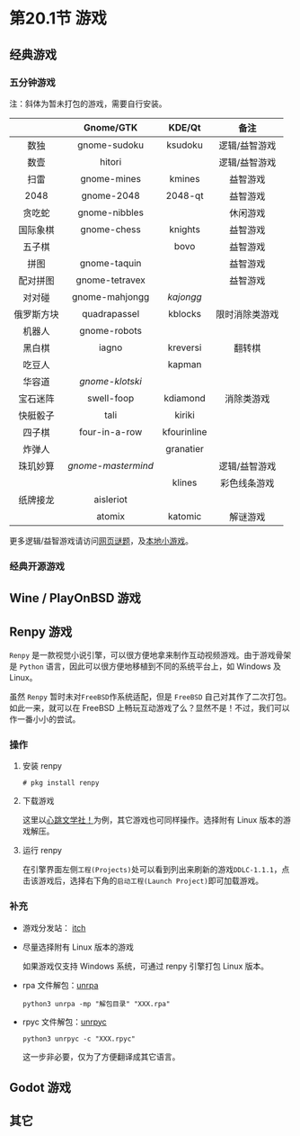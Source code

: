 # 第20.1节 游戏

## 经典游戏

### 五分钟游戏

注：斜体为暂未打包的游戏，需要自行安装。

|       |      Gnome/GTK     |    KDE/Qt   |    备注   |
| :---: | :----------------: | :---------: | :-----: |
|   数独  |    gnome-sudoku    |   ksudoku   | 逻辑/益智游戏 |
|   数壹  |       hitori       |             | 逻辑/益智游戏 |
|   扫雷  |     gnome-mines    |    kmines   |   益智游戏  |
|  2048 |     gnome-2048     |   2048-qt   |   益智游戏  |
|  贪吃蛇  |    gnome-nibbles   |             |   休闲游戏  |
|  国际象棋 |     gnome-chess    |   knights   |   益智游戏  |
|  五子棋  |                    |     bovo    |   益智游戏  |
|   拼图  |    gnome-taquin    |             |   益智游戏  |
|  配对拼图 |   gnome-tetravex   |             |   益智游戏  |
|  对对碰  |   gnome-mahjongg   |  _kajongg_  |         |
| 俄罗斯方块 |    quadrapassel    |   kblocks   | 限时消除类游戏 |
|  机器人  |    gnome-robots    |             |         |
|  黑白棋  |        iagno       |   kreversi  |   翻转棋   |
|  吃豆人  |                    |    kapman   |         |
|  华容道  |   _gnome-klotski_  |             |         |
|  宝石迷阵 |     swell-foop     |   kdiamond  |  消除类游戏  |
|  快艇骰子 |        tali        |    kiriki   |         |
|  四子棋  |    four-in-a-row   | kfourinline |         |
|  炸弹人  |                    |  granatier  |         |
|  珠玑妙算 | _gnome-mastermind_ |             | 逻辑/益智游戏 |
|       |                    |    klines   |  彩色线条游戏 |
|  纸牌接龙 |      aisleriot     |             |         |
|       |       atomix       |   katomic   |   解谜游戏  |

更多逻辑/益智游戏请访问[网页谜题](https://cn.puzzle-sudoku.com/)，及[本地小游戏](https://gottcode.org/)。

### 经典开源游戏

## Wine / PlayOnBSD 游戏

## Renpy 游戏

`Renpy` 是一款视觉小说引擎，可以很方便地拿来制作互动视频游戏。由于游戏骨架是 `Python` 语言，因此可以很方便地移植到不同的系统平台上，如 Windows 及 Linux。

虽然 `Renpy` 暂时未对`FreeBSD`作系统适配，但是 `FreeBSD` 自己对其作了二次打包。如此一来，就可以在 FreeBSD 上畅玩互动游戏了么？显然不是！不过，我们可以作一番小小的尝试。

### 操作

1.  安装 renpy

    `# pkg install renpy`
2.  下载游戏

    这里以[心跳文学社！](https://teamsalvato.itch.io/ddlc)为例，其它游戏也可同样操作。选择附有 Linux 版本的游戏解压。
3.  运行 renpy

    在引擎界面左侧`工程(Projects)`处可以看到列出来刷新的游戏`DDLC-1.1.1`，点击该游戏后，选择右下角的`启动工程(Launch Project)`即可加载游戏。

### 补充

* 游戏分发站： [itch](https://itch.io/)
*   尽量选择附有 Linux 版本的游戏

    如果游戏仅支持 Windows 系统，可通过 renpy 引擎打包 Linux 版本。
*   rpa 文件解包：[unrpa](https://github.com/Lattyware/unrpa)

    `python3 unrpa -mp "解包目录" "XXX.rpa"`
*   rpyc 文件解包：[unrpyc](https://github.com/CensoredUsername/unrpyc)

    `python3 unrpyc -c "XXX.rpyc"`

    这一步非必要，仅为了方便翻译成其它语言。

## Godot 游戏

## 其它
